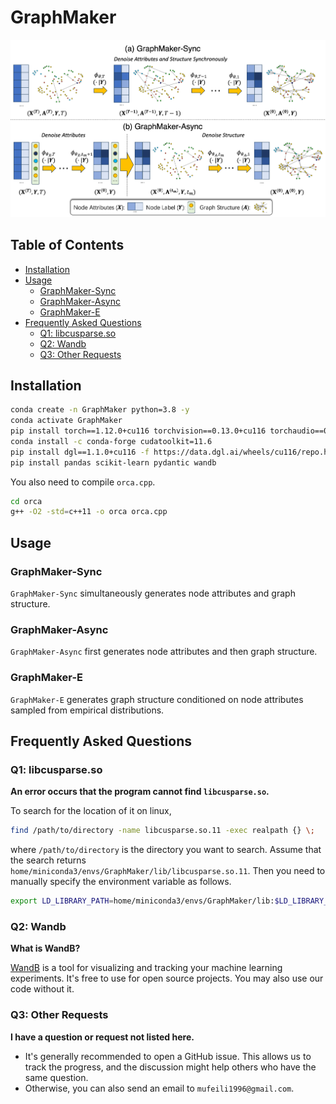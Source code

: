 # GraphMaker

![model](model.png)

## Table of Contents

- [Installation](#installation)
- [Usage](#usage)
  * [GraphMaker-Sync](#graphmaker-sync)
  * [GraphMaker-Async](#graphmaker-async)
  * [GraphMaker-E](#graphmaker-e)
- [Frequently Asked Questions](#frequently-asked-questions)
  * [Q1: libcusparse.so](#q1-libcusparseso)
  * [Q2: Wandb](#q2-wandb)
  * [Q3: Other Requests](#q3-other-requests)

## Installation

```bash
conda create -n GraphMaker python=3.8 -y
conda activate GraphMaker
pip install torch==1.12.0+cu116 torchvision==0.13.0+cu116 torchaudio==0.12.0 --extra-index-url https://download.pytorch.org/whl/cu116
conda install -c conda-forge cudatoolkit=11.6
pip install dgl==1.1.0+cu116 -f https://data.dgl.ai/wheels/cu116/repo.html
pip install pandas scikit-learn pydantic wandb
```

You also need to compile `orca.cpp`.

```bash
cd orca
g++ -O2 -std=c++11 -o orca orca.cpp
```

## Usage

### GraphMaker-Sync

`GraphMaker-Sync` simultaneously generates node attributes and graph structure.

### GraphMaker-Async

`GraphMaker-Async` first generates node attributes and then graph structure.

### GraphMaker-E

`GraphMaker-E` generates graph structure conditioned on node attributes sampled from empirical distributions.   

## Frequently Asked Questions

### Q1: libcusparse.so

**An error occurs that the program cannot find `libcusparse.so`.**

To search for the location of it on linux,

```bash
find /path/to/directory -name libcusparse.so.11 -exec realpath {} \;
```

where `/path/to/directory` is the directory you want to search. Assume that the search returns `home/miniconda3/envs/GraphMaker/lib/libcusparse.so.11`. Then you need to manually specify the environment variable as follows.

```bash
export LD_LIBRARY_PATH=home/miniconda3/envs/GraphMaker/lib:$LD_LIBRARY_PATH
```

### Q2: Wandb

**What is WandB?**

[WandB](https://wandb.ai/site) is a tool for visualizing and tracking your machine learning experiments. It's free to use for open source projects. You may also use our code without it.

### Q3: Other Requests

**I have a question or request not listed here.**

- It's generally recommended to open a GitHub issue. This allows us to track the progress, and the discussion might help others who have the same question.
- Otherwise, you can also send an email to `mufeili1996@gmail.com`.
